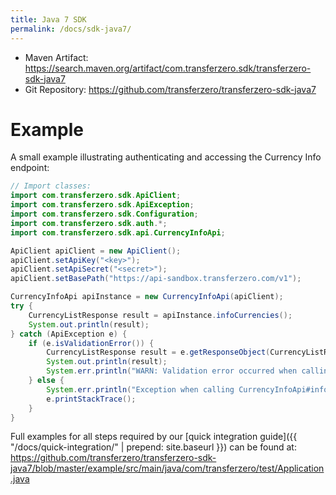 ```yaml
---
title: Java 7 SDK
permalink: /docs/sdk-java7/
---
```


- Maven Artifact: <https://search.maven.org/artifact/com.transferzero.sdk/transferzero-sdk-java7>
- Git Repository: <https://github.com/transferzero/transferzero-sdk-java7>

# Example

A small example illustrating authenticating and accessing the Currency Info endpoint:

```java
// Import classes:
import com.transferzero.sdk.ApiClient;
import com.transferzero.sdk.ApiException;
import com.transferzero.sdk.Configuration;
import com.transferzero.sdk.auth.*;
import com.transferzero.sdk.api.CurrencyInfoApi;

ApiClient apiClient = new ApiClient();
apiClient.setApiKey("<key>");
apiClient.setApiSecret("<secret>");
apiClient.setBasePath("https://api-sandbox.transferzero.com/v1");

CurrencyInfoApi apiInstance = new CurrencyInfoApi(apiClient);
try {
    CurrencyListResponse result = apiInstance.infoCurrencies();
    System.out.println(result);
} catch (ApiException e) {
    if (e.isValidationError()) {
        CurrencyListResponse result = e.getResponseObject(CurrencyListResponse.class);
        System.out.println(result);
        System.err.println("WARN: Validation error occurred when calling the endpoint");
    } else {
        System.err.println("Exception when calling CurrencyInfoApi#infoCurrencies");
        e.printStackTrace();
    }
}
```

Full examples for all steps required by our [quick integration guide]({{ "/docs/quick-integration/" | prepend: site.baseurl }}) can be found at: https://github.com/transferzero/transferzero-sdk-java7/blob/master/example/src/main/java/com/transferzero/test/Application.java

